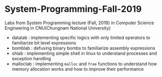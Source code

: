 # System-Programming-Fall-2019
Labs from System Programming lecture (Fall, 2019) in Computer Science Engineering in CNU(Chungnam National University)

+ datalab : implementing specific logics with only limited operators to familiarize bit level expressions
+ bomblab : defusing binary bombs to familiarize assembly expressions
+ shlab : implementing simple shell in linux to understand processes and exception handling
+ malloclab : implementing `malloc` and `free` functions to understand how memory allocation works and how to improve their performance
